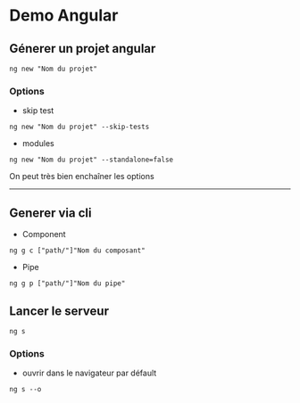 # Demo Angular

## Génerer un projet angular

```shell
ng new "Nom du projet" 
```

### Options

- skip test
```shell
ng new "Nom du projet" --skip-tests
```
- modules
```shell
ng new "Nom du projet" --standalone=false
```
On peut très bien enchaîner les options

--- 

## Generer via cli

- Component
```shell
ng g c ["path/"]"Nom du composant"
```
- Pipe
```shell
ng g p ["path/"]"Nom du pipe"
```

## Lancer le serveur

```shell
ng s
```

### Options

- ouvrir dans le navigateur par défault
```shell
ng s --o
```
